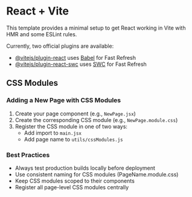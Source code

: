 # React + Vite

This template provides a minimal setup to get React working in Vite with HMR and some ESLint rules.

Currently, two official plugins are available:

- [@vitejs/plugin-react](https://github.com/vitejs/vite-plugin-react/blob/main/packages/plugin-react/README.md) uses [Babel](https://babeljs.io/) for Fast Refresh
- [@vitejs/plugin-react-swc](https://github.com/vitejs/vite-plugin-react-swc) uses [SWC](https://swc.rs/) for Fast Refresh

## CSS Modules

### Adding a New Page with CSS Modules

1. Create your page component (e.g., `NewPage.jsx`)
2. Create the corresponding CSS module (e.g., `NewPage.module.css`)
3. Register the CSS module in one of two ways:
   - Add import to `main.jsx`
   - Add page name to `utils/cssModules.js`

### Best Practices

- Always test production builds locally before deployment
- Use consistent naming for CSS modules (PageName.module.css)
- Keep CSS modules scoped to their components
- Register all page-level CSS modules centrally
